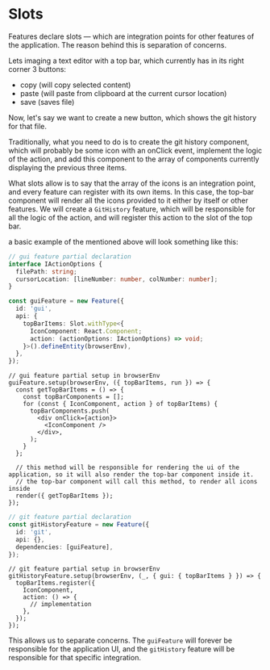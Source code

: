 # Slots

Features declare slots — which are integration points for other features of the application.
The reason behind this is separation of concerns.

Lets imaging a text editor with a top bar, which currently has in its right corner 3 buttons:

- copy (will copy selected content)
- paste (will paste from clipboard at the current cursor location)
- save (saves file)

Now, let's say we want to create a new button, which shows the git history for that file.

Traditionally, what you need to do is to create the git history component, which will probably be some icon with an
onClick event, implement the logic of the action, and add this component to the array of components currently displaying
the previous three items.

What slots allow is to say that the array of the icons is an integration point, and every feature can register with its
own items.
In this case, the top-bar component will render all the icons provided to it either by itself or other features.
We will create a `GitHistory` feature, which will be responsible for all the logic of the action, and will register this
action to the slot of the top bar.

a basic example of the mentioned above will look something like this:

```ts
// gui feature partial declaration
interface IActionOptions {
  filePath: string;
  cursorLocation: [lineNumber: number, colNumber: number];
}

const guiFeature = new Feature({
  id: 'gui',
  api: {
    topBarItems: Slot.withType<{
      IconComponent: React.Component;
      action: (actionOptions: IActionOptions) => void;
    }>().defineEntity(browserEnv),
  },
});
```

```tsx
// gui feature partial setup in browserEnv
guiFeature.setup(browserEnv, ({ topBarItems, run }) => {
  const getTopBarItems = () => {
    const topBarComponents = [];
    for (const { IconComponent, action } of topBarItems) {
      topBarComponents.push(
        <div onClick={action}>
          <IconComponent />
        </div>,
      );
    }
  };

  // this method will be responsible for rendering the ui of the application, so it will also render the top-bar component inside it.
  // the top-bar component will call this method, to render all icons inside
  render({ getTopBarItems });
});
```

```ts
// git feature partial declaration
const gitHistoryFeature = new Feature({
  id: 'git',
  api: {},
  dependencies: [guiFeature],
});
```

```tsx
// git feature partial setup in browserEnv
gitHistoryFeature.setup(browserEnv, (_, { gui: { topBarItems } }) => {
  topBarItems.register({
    IconComponent,
    action: () => {
      // implementation
    },
  });
});
```

This allows us to separate concerns.
The `guiFeature` will forever be responsible for the application UI, and the `gitHistory` feature will be responsible
for that specific integration.
